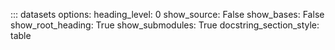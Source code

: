::: datasets
    options:
      heading_level: 0
      show_source: False
      show_bases: False
      show_root_heading: True
      show_submodules: True
      docstring_section_style: table
